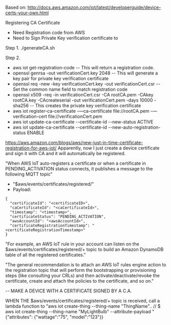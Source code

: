 Based on:
http://docs.aws.amazon.com/iot/latest/developerguide/device-certs-your-own.html

Registering CA Certificate
- Need Registration code from AWS
- Need to Sign Private Key verification certificate to

Step 1. 
./generateCA.sh

Step 2.
- aws iot get-registration-code
-- This will return a registration code.
- openssl genrsa -out verificationCert.key 2048
-- This will generate a key pair for private key verification certificate
- openssl req -new -key verificationCert.key -out verificationCert.csr
-- Set the common name field to match registration code
- openssl x509 -req -in verificationCert.csr -CA rootCA.pem -CAkey rootCA.key -CAcreateserial -out verificationCert.pem -days 10000 -sha256
-- This creates the private key verification certificate
- aws iot register-ca-certificate -—ca-certificate file://rootCA.pem -—verification-cert file://verificationCert.pem
- aws iot update-ca-certificate --certificate-id <certificateId> --new-status ACTIVE 
- aws iot update-ca-certificate --certificate-id <certificateId> --new-auto-registration-status ENABLE

https://aws.amazon.com/blogs/aws/new-just-in-time-certificate-registration-for-aws-iot/
Apparently, now I just create a device certificate and sign it with CA and it will automatically be registered.

"When AWS IoT auto-registers a certificate or when a certificate in PENDING_ACTIVATION status connects, it publishes a message to the following MQTT topic"
- "$aws/events/certificates/registered/<caCertificateID>"
- Payload:
```
{
  "certificateId": "<certificateID>",
  "caCertificateId": "<caCertificateId>",
  "timestamp": "<timestamp>",
  "certificateStatus": "PENDING_ACTIVATION",
  "awsAccountId": "<awsAccountId>",
  "certificateRegistrationTimestamp": "<certificateRegistrationTimestamp>"
}
```

"For example, an AWS IoT rule in your account can listen on the $aws/events/certificates/registered/+ topic to build an Amazon DynamoDB table of all the registered certificates."

"The general recommendation is to attach an AWS IoT rules engine action to the registration topic that will perform the bootstrapping or provisioning steps (like consulting your CRLs) and then activate/deactivate/revoke the certificate, create and attach the policies to the certificate, and so on."

-- 
MAKE A DEVICE WITH A CERTIFICATE SIGNED BY A C.A.


WHEN THE $aws/events/certificates/registered/+ topic is received,
call a lambda function to "aws iot create-thing --thing-name "ThingName"..
// $ aws iot create-thing --thing-name "MyLightBulb" --attribute-payload "{\"attributes\": {\"wattage\":\"75\", \"model\":\"123\"}}



